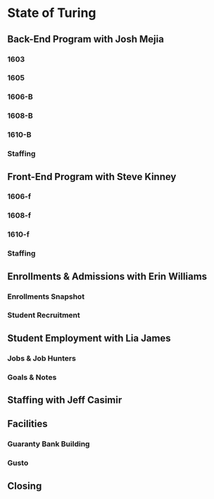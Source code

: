 # State of Turing

## Back-End Program with Josh Mejia

### 1603

### 1605

### 1606-B

### 1608-B

### 1610-B

### Staffing

## Front-End Program with Steve Kinney

### 1606-f

### 1608-f

### 1610-f

### Staffing

## Enrollments & Admissions with Erin Williams

### Enrollments Snapshot

### Student Recruitment

## Student Employment with Lia James

### Jobs & Job Hunters

### Goals & Notes

## Staffing with Jeff Casimir

## Facilities

### Guaranty Bank Building

### Gusto

## Closing
